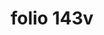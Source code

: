 ---
layout: edition
title: folio 143v
manuscript: Turin, Biblioteca Nazionale, MS N.III.19
sigla: T
iip: t143v.tif
milestone: 286
---